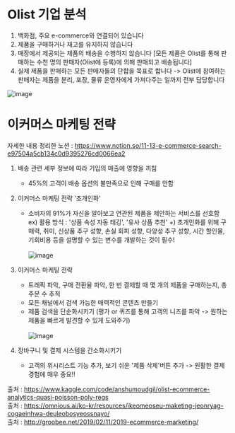 # Olist 기업 분석

1. 백화점, 주요 e-commerce와 연결되어 있습니다
2. 제품을 구매하거나 재고를 유지하지 않습니다
3. 매장에서 제공되는 제품의 배송을 수행하지 않습니다 [모든 제품은 Olist를 통해 판매하는 수천 명의 판매자(Olist에 등록)에 의해 판매되고 배송됩니다]
4. 실제 제품을 판매하는 모든 판매자들의 단합을 목표로 합니다 -> Olist에 참여하는 판매자는 제품을 분리, 포장, 물류 운영자에게 가져다주는 일까지 전부 담당합니다


![image](https://user-images.githubusercontent.com/97514461/201527762-fda33c00-d0d5-4be2-b13a-6d10a217b3e9.png)



# 이커머스 마케팅 전략 
자세한 내용 정리한 노션 : https://www.notion.so/11-13-e-commerce-search-e97504a5cb134c0d9395276cd0066ea2 

1. 배송 관련 세부 정보에 따라 기입의 매출에 영향을 끼침 
    - 45%의 고객이 배송 옵션의 불만족으로 인해 구매를 안함
2. 이커머스 마케팅 전략 '초개인화' 
    - 소비자의 91%가 자신을 알아보고 연관된 제품을 제안하는 서비스를 선호함
    ex) 활용 방식 : '상품 속성 자동 태깅', '유사 상품 추천'
    +) 초개인화를 위해 구매력, 취미, 신상품 추구 성향, 손실 회피 성향, 다양성 추구 성향, 시간 할인율, 기회비용 등을 설명할 수 있는 변수를 개발하는 것이 필수!<br><br>
![image](https://user-images.githubusercontent.com/97514461/201672084-825258a3-0440-4c3a-86bb-51d2da72a56a.png)

3. 이커머스 마케팅 전략
    - 트래픽 파악, 구매 전환율 파악, 한 번 결제할 때 몇 개의 제품을 구매하는지, 총 주문 수 추적
    - 모든 채널에서 검색 가능한 매력적인 콘텐츠 만들기
    - 제품 검색을 단순화시키기 (평가 or 퀴즈를 통해 고객의 니즈를 파악 -> 원하는 제품을 빠르게 발견할 수 있게 도와주기)<br><br>
![image](https://user-images.githubusercontent.com/97514461/201672492-e7716074-b1fa-4edb-87e7-c418a3cd289b.png)

4. 장바구니 및 결제 시스템을 간소화시키기
    - 고객의 위시리스트 기능 추가, 보기 쉬운 '제품 삭제'버튼 추가 -> 원활한 결제 경험에 매우 중요!!

출처 : https://www.kaggle.com/code/anshumoudgil/olist-ecommerce-analytics-quasi-poisson-poly-regs<br>
출처 : https://omnious.ai/ko-kr/resources/ikeomeoseu-maketing-jeonryag-cogaeinhwa-deuleobosyeossnayo/<br>
출처 : http://groobee.net/2019/02/11/2019-ecommerce-marketing/

